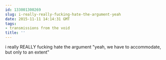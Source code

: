 ```yaml
---
id: 133001300269
slug: i-really-really-fucking-hate-the-argument-yeah
date: 2015-11-11 14:14:31 GMT
tags:
- transmissions from the void
title: ''
---
```

i really REALLY fucking hate the argument "yeah, we have to accommodate, but only to an extent"
